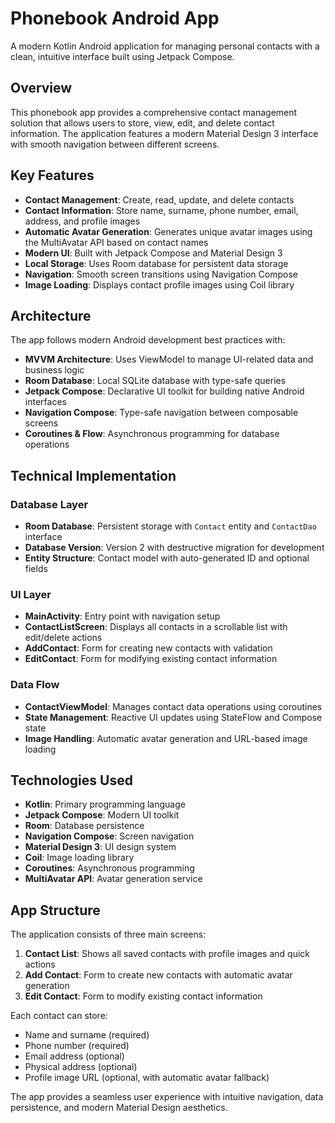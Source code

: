 # Phonebook Android App

A modern Kotlin Android application for managing personal contacts with a clean, intuitive interface built using Jetpack Compose.

## Overview

This phonebook app provides a comprehensive contact management solution that allows users to store, view, edit, and delete contact information. The application features a modern Material Design 3 interface with smooth navigation between different screens.

## Key Features

- **Contact Management**: Create, read, update, and delete contacts
- **Contact Information**: Store name, surname, phone number, email, address, and profile images
- **Automatic Avatar Generation**: Generates unique avatar images using the MultiAvatar API based on contact names
- **Modern UI**: Built with Jetpack Compose and Material Design 3
- **Local Storage**: Uses Room database for persistent data storage
- **Navigation**: Smooth screen transitions using Navigation Compose
- **Image Loading**: Displays contact profile images using Coil library

## Architecture

The app follows modern Android development best practices with:

- **MVVM Architecture**: Uses ViewModel to manage UI-related data and business logic
- **Room Database**: Local SQLite database with type-safe queries
- **Jetpack Compose**: Declarative UI toolkit for building native Android interfaces
- **Navigation Compose**: Type-safe navigation between composable screens
- **Coroutines & Flow**: Asynchronous programming for database operations

## Technical Implementation

### Database Layer
- **Room Database**: Persistent storage with `Contact` entity and `ContactDao` interface
- **Database Version**: Version 2 with destructive migration for development
- **Entity Structure**: Contact model with auto-generated ID and optional fields

### UI Layer
- **MainActivity**: Entry point with navigation setup
- **ContactListScreen**: Displays all contacts in a scrollable list with edit/delete actions
- **AddContact**: Form for creating new contacts with validation
- **EditContact**: Form for modifying existing contact information

### Data Flow
- **ContactViewModel**: Manages contact data operations using coroutines
- **State Management**: Reactive UI updates using StateFlow and Compose state
- **Image Handling**: Automatic avatar generation and URL-based image loading

## Technologies Used

- **Kotlin**: Primary programming language
- **Jetpack Compose**: Modern UI toolkit
- **Room**: Database persistence
- **Navigation Compose**: Screen navigation
- **Material Design 3**: UI design system
- **Coil**: Image loading library
- **Coroutines**: Asynchronous programming
- **MultiAvatar API**: Avatar generation service

## App Structure

The application consists of three main screens:
1. **Contact List**: Shows all saved contacts with profile images and quick actions
2. **Add Contact**: Form to create new contacts with automatic avatar generation
3. **Edit Contact**: Form to modify existing contact information

Each contact can store:
- Name and surname (required)
- Phone number (required)
- Email address (optional)
- Physical address (optional)
- Profile image URL (optional, with automatic avatar fallback)

The app provides a seamless user experience with intuitive navigation, data persistence, and modern Material Design aesthetics.

